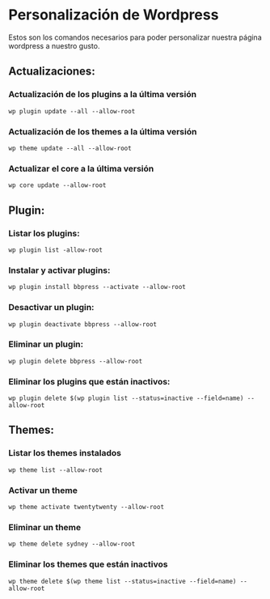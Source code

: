 # Personalización de Wordpress
Estos son los comandos necesarios para poder personalizar nuestra página wordpress a nuestro gusto.

## Actualizaciones:

### Actualización de los plugins a la última versión
```
wp plugin update --all --allow-root
```
### Actualización de los themes a la última versión
```
wp theme update --all --allow-root
```
### Actualizar el core a la última versión
```
wp core update --allow-root
```
## Plugin:

### Listar los plugins:
```
wp plugin list -allow-root
```
### Instalar y activar plugins:
```
wp plugin install bbpress --activate --allow-root
```
### Desactivar un plugin:
```
wp plugin deactivate bbpress --allow-root
```

### Eliminar un plugin:
```
wp plugin delete bbpress --allow-root
```

### Eliminar los plugins que están inactivos:
```
wp plugin delete $(wp plugin list --status=inactive --field=name) --allow-root
```

## Themes:

### Listar los themes instalados
```
wp theme list --allow-root
```

### Activar un theme
```
wp theme activate twentytwenty --allow-root
```

### Eliminar un theme
```
wp theme delete sydney --allow-root
```

### Eliminar los themes que están inactivos
```
wp theme delete $(wp theme list --status=inactive --field=name) --allow-root
```
